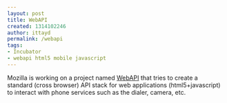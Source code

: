 ```yaml
---
layout: post
title: WebAPI
created: 1314102246
author: ittayd
permalink: /webapi
tags:
- Incubator
- webapi html5 mobile javascript
---
```

<p>Mozilla is working on a project named <a href="https://wiki.mozilla.org/WebAPI">WebAPI</a> that tries to create a standard (cross browser) API&nbsp;stack for web applications (html5+javascript) to interact with phone services such as the dialer, camera, etc. </p>
